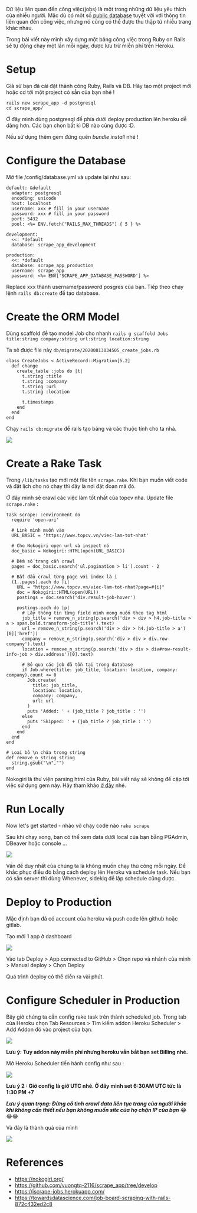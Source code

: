 Dữ liệu liên quan đến công việc(jobs) là một trong những dữ liệu yêu thích của nhiều người.
Mặc dù có một số[ public database](https://www.kaggle.com/datasets) tuyệt vời với thông tin liên quan đến công việc, nhưng nó cũng có thể được thu thập từ nhiều trang khác nhau.

Trong bài viết này mình xây dựng một bảng công việc trong Ruby on Rails sẽ tự động chạy một lần mỗi ngày, được lưu trữ miễn phí trên Heroku.

# Setup
Giả sử bạn đã cài đặt thành công Ruby, Rails và DB. Hãy tạo một project mới hoặc cd tới một project có sẵn của bạn nhé !

```
rails new scrape_app -d postgresql
cd scrape_app/
```

Ở đây mình dùng postgresql để phía dưới deploy production lên heroku dễ dàng hơn. Các bạn chọn bất kì DB nào cũng được :D.

Nếu sử dụng thêm gem đừng quên *bundle install* nhé !
# Configure the Database
Mở file /config/database.yml và update lại như sau:
```
default: &default
  adapter: postgresql
  encoding: unicode
  host: localhost
  username: xxx # fill in your username
  password: xxx # fill in your password
  port: 5432
  pool: <%= ENV.fetch("RAILS_MAX_THREADS") { 5 } %>

development:
  <<: *default
  database: scrape_app_development
  
production:
  <<: *default
  database: scrape_app_production
  username: scrape_app
  password: <%= ENV['SCRAPE_APP_DATABASE_PASSWORD'] %>
```

Replace xxx thành username/password posgres của bạn.
Tiếp theo chạy lệnh `rails db:create` để tạo database.
# Create the ORM Model
Dùng scaffold để tạo model Job cho nhanh
`rails g scaffold Jobs title:string company:string url:string location:string`

Ta sẽ được file này `db/migrate/20200813034505_create_jobs.rb`
```
class CreateJobs < ActiveRecord::Migration[5.2]
  def change
    create_table :jobs do |t|
      t.string :title
      t.string :company
      t.string :url
      t.string :location

      t.timestamps
    end
  end
end
```

Chạy `rails db:migrate` để rails tạo bảng và các thuộc tính cho ta nhá.

![](https://images.viblo.asia/1cb78206-d882-4f1d-8091-d4baf276916a.png)

# Create a Rake Task
Trong `/lib/tasks` tạo mới một file tên `scrape.rake`. Khi bạn muốn viết code và đặt lịch cho nó chạy thì đây là nơi đặt đoạn mã đó.

Ở đây mình sẽ crawl các việc làm tốt nhất của topcv nha. 
Update file `scrape.rake` :
```
task scrape: :environment do
  require 'open-uri'
 
  # Link mình muốn vào
  URL_BASIC = 'https://www.topcv.vn/viec-lam-tot-nhat'

  # Cho Nokogiri open url và inspect nó
  doc_basic = Nokogiri::HTML(open(URL_BASIC))
  
  # Đếm số trang cần crawl
  pages = doc_basic.search('ul.pagination > li').count - 2

  # Bắt đầu crawl từng page với index là i
  (1..pages).each do |i|
    URL = "https://www.topcv.vn/viec-lam-tot-nhat?page=#{i}"
    doc = Nokogiri::HTML(open(URL))
    postings = doc.search('div.result-job-hover')

    postings.each do |p|
      # Lấy thông tin từng field mình mong muốn theo tag html
      job_title = remove_n_string(p.search('div > div > h4.job-title > a > span.bold.transform-job-title').text)
      url = remove_n_string(p.search('div > div > h4.job-title > a')[0]['href'])
      company = remove_n_string(p.search('div > div > div.row-company').text)
      location = remove_n_string(p.search('div > div > div#row-result-info-job > div.address')[0].text)

      # Bỏ qua các job đã tồn tại trong database
      if Job.where(title: job_title, location: location, company: company).count <= 0
        Job.create(
          title: job_title,
          location: location,
          company: company,
          url: url
        )
        puts 'Added: ' + (job_title ? job_title : '')
      else
        puts 'Skipped: ' + (job_title ? job_title : '')
      end
    end
  end
end

# Loại bỏ \n chứa trong string
def remove_n_string string
  string.gsub("\n","")
end
```

Nokogiri là thư viện parsing html của Ruby, bài viết này sẽ không đề cập tới việc sử dụng gem này. Hãy tham khảo [ở đây](https://nokogiri.org/) nhé.
# Run Locally
Now let's get started - nhào vô chạy code nào
`rake scrape`

Sau khi chạy xong, bạn có thể xem data dưới local của bạn bằng PGAdmin,  DBeaver hoặc console ...

![](https://images.viblo.asia/7fd0c878-25e6-4bd4-ad82-ea80029f29f7.png)

Vấn đề duy nhất của chúng ta là không muốn chạy thủ công mỗi ngày. Để khắc phục điều đó bằng cách deploy lên Heroku và schedule task.
Nếu bạn có sẵn server thì dùng Whenever, sidekiq để lập schedule cũng được.
# Deploy to Production
Mặc định bạn đã có account của heroku và push code lên github hoặc gitlab.

Tạo mới 1 app ở dashboard

![](https://images.viblo.asia/5a8b18b9-867d-4218-9363-8fb1bcaed353.png)

Vào tab Deploy > App connected to GitHub > Chọn repo và nhánh của mình > Manual deploy > Chọn Deploy

Quá trình deploy có thể diễn ra vài phút.
# Configure Scheduler in Production
Bây giờ chúng ta cần config rake task trên thành scheduled job.
Trong tab của Heroku chọn Tab Resources > Tìm kiếm addon Heroku Scheduler > Add Addon đó vào project của bạn.

![](https://images.viblo.asia/bd105477-26f8-4780-9329-4a5cd6e77444.PNG)

**Lưu ý: Tuy addon này miễn phí nhưng heroku vẫn bắt bạn set Billing nhé.**

Mở Heroku Scheduler tiến hành config như sau :

![](https://images.viblo.asia/54641b06-ab79-4e6c-912b-be5ac206a4d0.PNG)

**Lưu ý 2 : Giờ config là giờ UTC nhé. Ở đây mình set 6:30AM UTC tức là 1:30 PM +7**

***Lưu ý quan trọng: Đừng cố tình crawl data liên tục trang của người khác khi không cần thiết nếu bạn không muốn site của họ chặn IP của bạn*** :joy::joy::joy:

Và đây là thành quả của mình 

![](https://images.viblo.asia/ff4812cb-5f0a-4555-9026-05bbe455eb63.PNG)

# References
* https://nokogiri.org/
* https://github.com/vuongtq-2116/scrape_app/tree/develop
* https://iscrape-jobs.herokuapp.com/
* https://towardsdatascience.com/job-board-scraping-with-rails-872c432ed2c8